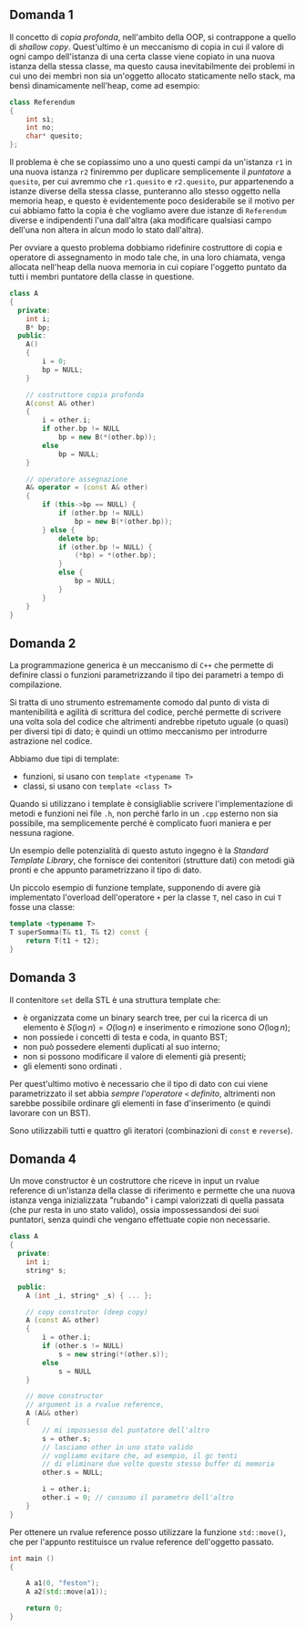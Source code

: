 ## Domanda 1
Il concetto di _copia profonda_, nell'ambito della OOP, si contrappone a quello di _shallow copy_. Quest'ultimo è un meccanismo di copia in cui il valore di ogni campo dell'istanza di una certa classe viene copiato in una nuova istanza della stessa classe, ma questo causa inevitabilmente dei problemi in cui uno dei membri non sia un'oggetto allocato staticamente nello stack, ma bensì dinamicamente nell'heap, come ad esempio:
```cpp
class Referendum
{
    int sì;
    int no;
    char* quesito;
};
```
Il problema è che se copiassimo uno a uno questi campi da un'istanza `r1` in una nuova istanza `r2` finiremmo per duplicare semplicemente il _puntatore_ a `quesito`, per cui avremmo che `r1.quesito` e `r2.quesito`, pur appartenendo a istanze diverse della stessa classe, punteranno allo stesso oggetto nella memoria heap, e questo è evidentemente poco desiderabile se il motivo per cui abbiamo fatto la copia è che vogliamo avere due istanze di `Referendum` diverse e indipendenti l'una dall'altra (aka modificare qualsiasi campo dell'una non altera in alcun modo lo stato dall'altra). 

Per ovviare a questo problema dobbiamo ridefinire costruttore di copia e operatore di assegnamento in modo tale che, in una loro chiamata, venga allocata nell'heap della nuova memoria in cui copiare l'oggetto puntato da tutti i membri puntatore della classe in questione.
```cpp
class A
{
  private:
    int i;
    B* bp;
  public:
    A()
    {
        i = 0;
        bp = NULL;
    }

    // costruttore copia profonda
    A(const A& other)
    {
        i = other.i;
        if other.bp != NULL
            bp = new B(*(other.bp));
        else
            bp = NULL;
    }

    // operatore assegnazione
    A& operator = (const A& other)
    {
        if (this->bp == NULL) {
            if (other.bp != NULL) 
                bp = new B(*(other.bp));
        } else {
            delete bp;
            if (other.bp != NULL) {
                (*bp) = *(other.bp);
            }
            else {
                bp = NULL;
            }
        }
    }
}
```

## Domanda 2
La programmazione generica è un meccanismo di `C++` che permette di definire classi o funzioni parametrizzando il tipo dei parametri a tempo di compilazione.

Si tratta di uno strumento estremamente comodo dal punto di vista di mantenibilità e agilità di scrittura del codice, perché permette di scrivere una volta sola del codice che altrimenti andrebbe ripetuto uguale (o quasi) per diversi tipi di dato; è quindi un ottimo meccanismo per introdurre astrazione nel codice.

Abbiamo due tipi di template:
* funzioni, si usano con `template <typename T>`
* classi, si usano con `template <class T>`

Quando si utilizzano i template è consigliablie scrivere l'implementazione di metodi e funzioni nei file `.h`, non perché farlo in un `.cpp` esterno non sia possibile, ma semplicemente perché è complicato fuori maniera e per nessuna ragione.

Un esempio delle potenzialità di questo astuto ingegno è la _Standard Template Library_, che fornisce dei contenitori (strutture dati) con metodi già pronti e che appunto parametrizzano il tipo di dato.

Un piccolo esempio di funzione template, supponendo di avere già implementato l'overload dell'operatore `+` per la classe `T`, nel caso in cui `T` fosse una classe:
```cpp
template <typename T>
T superSomma(T& t1, T& t2) const {
    return T(t1 + t2);
}
```

## Domanda 3
Il contenitore `set` della STL è una struttura template che:
* è organizzata come un binary search tree, per cui la ricerca di un elemento è $S(\log n) = O(\log n)$ e inserimento e rimozione sono $O(\log n)$;
* non possiede i concetti di testa e coda, in quanto BST;
* non può possedere elementi duplicati al suo interno;
* non si possono modificare il valore di elementi già presenti;
* gli elementi sono ordinati .

Per quest'ultimo motivo è necessario che il tipo di dato con cui viene parametrizzato il set abbia _sempre l'operatore `<` definito_, altrimenti non sarebbe possibile ordinare gli elementi in fase d'inserimento (e quindi lavorare con un BST).

Sono utilizzabili tutti e quattro gli iteratori (combinazioni di `const` e `reverse`).

## Domanda 4
Un move constructor è un costruttore che riceve in input un rvalue reference di un'istanza della classe di riferimento e permette che una nuova istanza venga inizializzata "rubando" i campi valorizzati di quella passata (che pur resta in uno stato valido), ossia impossessandosi dei suoi puntatori, senza quindi che vengano effettuate copie non necessarie.
```cpp
class A
{
  private:
    int i;
    string* s;

  public:
    A (int _i, string* _s) { ... };

    // copy construtor (deep copy)
    A (const A& other)
    {
        i = other.i;
        if (other.s != NULL)
            s = new string(*(other.s));
        else
            s = NULL
    }

    // move constructor
    // argument is a rvalue reference,
    A (A&& other) 
    {
        // mi impossesso del puntatore dell'altro
        s = other.s; 
        // lasciamo other in uno stato valido
        // vogliamo evitare che, ad esempio, il gc tenti 
        // di eliminare due volte questo stesso buffer di memoria
        other.s = NULL; 

        i = other.i;
        other.i = 0; // consumo il parametro dell'altro
    }
}
```

Per ottenere un rvalue reference posso utilizzare la funzione `std::move()`, che per l'appunto restituisce un rvalue reference dell'oggetto passato.
```cpp
int main ()
{

    A a1(0, "feston");
    A a2(std::move(a1));

    return 0;
}
```
